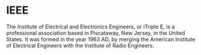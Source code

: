 # IEEE
The Institute of Electrical and Electronics Engineers, or iTriple E, is a professional association based in Piscataway, New Jersey, in the United States. It was formed in the year 1963 AD, by merging the American Institute of Electrical Engineers with the Institute of Radio Engineers.